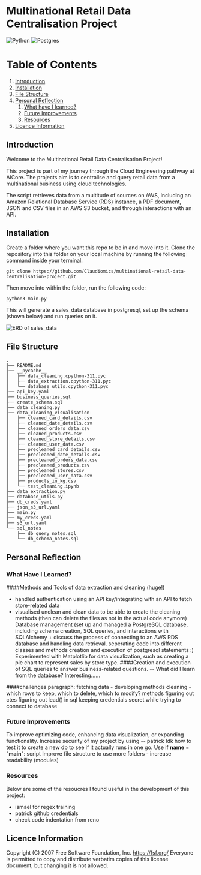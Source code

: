 # Multinational Retail Data Centralisation Project
![Python](https://img.shields.io/badge/python-3670A0?style=for-the-badge&logo=python&logoColor=ffdd54) 
![Postgres](https://img.shields.io/badge/postgres-%23316192.svg?style=for-the-badge&logo=postgresql&logoColor=white)

# Table of Contents
1. [Introduction](#introduction)
2. [Installation](#installation)
3. [File Structure](#file-structure)
4. [Personal Reflection](#personal-reflection)
   1. [What have I learned?](#what-have-i-learned)
   2. [Future Improvements](#future-improvements)
   3. [Resources](#resources)
5. [Licence Information](#licence-information)

## Introduction 

Welcome to the Multinational Retail Data Centralisation Project! 

This project is part of my journey through the Cloud Engineering pathway at AiCore. The projects aim is to centralise and query retail data from a multinational business using cloud technologies.

The script retrieves data from a multitude of sources on AWS, including an Amazon Relational Database Service (RDS) instance, a PDF document, JSON and CSV files in an AWS S3 bucket, and through interactions with an API.

## Installation 

Create a folder where you want this repo to be in and move into it.
Clone the repository into this folder on your local machine by running the following command inside your terminal:

```
git clone https://github.com/Claudiomics/multinational-retail-data-centralisation-project.git
```
<!-- Do I need to tell someone to go onto pgadmin4 and create a sales_data db, connect via terminal cli and such? -->

Then move into within the folder, run the following code:

```
python3 main.py

```

This will generate a sales_data database in postgresql, set up the schema (shown below) and run queries on it.

![ERD of sales_data](https://i.imgur.com/mKZaZOp.png)

## File Structure 
```
.
├── README.md
├── __pycache__
│   ├── data_cleaning.cpython-311.pyc
│   ├── data_extraction.cpython-311.pyc
│   └── database_utils.cpython-311.pyc
├── api_key.yaml
├── business_queries.sql
├── create_schema.sql
├── data_cleaning.py
├── data_cleaning_visualisation
│   ├── cleaned_card_details.csv
│   ├── cleaned_date_details.csv
│   ├── cleaned_orders_data.csv
│   ├── cleaned_products.csv
│   ├── cleaned_store_details.csv
│   ├── cleaned_user_data.csv
│   ├── precleaned_card_details.csv
│   ├── precleaned_date_details.csv
│   ├── precleaned_orders_data.csv
│   ├── precleaned_products.csv
│   ├── precleaned_stores.csv
│   ├── precleaned_user_data.csv
│   ├── products_in_kg.csv
│   └── test_cleaning.ipynb
├── data_extraction.py
├── database_utils.py
├── db_creds.yaml
├── json_s3_url.yaml
├── main.py
├── my_creds.yaml
├── s3_url.yaml
└── sql_notes
    ├── db_query_notes.sql
    └── db_schema_notes.sql
```


## Personal Reflection

### What Have I Learned?

####Methods and Tools of data extraction and cleaning (huge!)
- handled authentication using an API key/integrating with an API to fetch store-related data 
- visualised unclean and clean data to be able to create the cleaning methods (then can delete the files as not in the actual code anymore)
Database management (set up and managed a PostgreSQL database, including schema creation, SQL queries, and interactions with SQLAlchemy + discuss the process of connecting to an AWS RDS database and handling data retrieval.
seperating code into different classes and methods
creation and execution of postgresql statements :)
Experimented with Matplotlib for data visualization, such as creating a pie chart to represent sales by store type.
####Creation and execution of SQL queries to answer business-related questions.
-- What did I learn from the database? Interesting......

####challenges paragraph:
fetching data - developing methods
cleaning - which rows to keep, which to delete, which to modify? methods
figuring out ctes
figuring out lead() in sql
keeping credentials secret while trying to connect to database

### Future Improvements

To improve optimizing code, enhancing data visualization, or expanding functionality.
Increase security of my project by using -- patrick
Idk how to test it to create a new db to see if it actually runs in one go.
Use if __name__ = "__main__": 
  script
Improve file structure to use more folders - increase readability (modules)

### Resources

Below are some of the resoucres I found useful in the development of this project:

- ismael for regex training
- patrick github credentials
- check code indentation from reno 

## Licence Information

 Copyright (C) 2007 Free Software Foundation, Inc. <https://fsf.org/>
 Everyone is permitted to copy and distribute verbatim copies
 of this license document, but changing it is not allowed.



